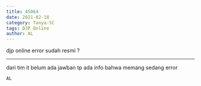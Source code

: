 ```yaml
---
title: 45064
date: 2021-02-18
category: Tanya-SC
tags: DJP Online
author: AL
---
```


djp online error sudah resmi ?

---

dari tim it belum ada jawban tp ada info bahwa memang sedang error

`AL`
